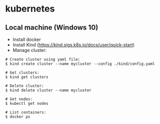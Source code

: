 # kubernetes

## Local machine (Windows 10)
* Install docker
* Install Kind (https://kind.sigs.k8s.io/docs/user/quick-start)
* Manage cluster:



```
# Create cluster using yaml file:
$ kind create cluster --name mycluster --config ./kind/config.yaml

# Get clusters:
$ kind get clusters

# Delete cluster:
$ kind delete cluster --name mycluster

# Get nodes:
$ kubectl get nodes

# List containers:
$ docker ps
```
